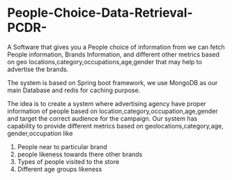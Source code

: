 # People-Choice-Data-Retrieval-PCDR-

A Software that gives you a People choice of information from we can fetch People information, Brands Information, and different other metrics based on 
geo locations,category,occupations,age,gender that may help to advertise the brands.

The system is based on Spring boot framework, we use MongoDB as our main Database and redis for caching purpose.

The idea is to create a system where advertising agency have proper information of people based on location,category,occupation,age,gender and target the correct audience for the campaign.
Our system has capability to provide different metrics based on geolocations,category,age, gender,occupation like

1. People near to particular brand
2. people likeness towards there other brands
3. Types of people visited to the store
4. Different age groups likeness
